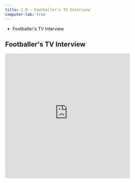 ```yaml
---
title: I-9 — Footballer's TV Interview
computer-lab: true
---
```


- Footballer's TV Interview

## Footballer's TV Interview

<iframe src="https://www.facebook.com/plugins/video.php?href=https%3A%2F%2Fwww.facebook.com%2Fbbcnews%2Fvideos%2F10154503984682217%2F&show_text=0&width=400" width="400" height="400" style="border:none;overflow:hidden" scrolling="no" frameborder="0" allowTransparency="true" allowFullScreen="true"></iframe>


